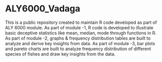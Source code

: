 # ALY6000_Vadaga
This is a public repository created to maintain R code developed as part of ALY 6000 module.
As part of module -1, R code is developed to illustrate basic deceptive statistics like mean, median, mode through functions in R.
As part of module -2, graphs & frequency distribution tables are built to analyze and derive key insights from data.
As part of module -3, bar plots and pareto charts are built to analyze frequency distribution of different species of fishes and draw key insights from the data.
